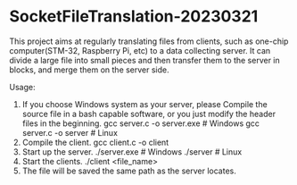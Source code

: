 # SocketFileTranslation-20230321
This project aims at regularly translating files from clients, such as one-chip computer(STM-32, Raspberry Pi, etc) to a data collecting server. It can divide a large file into small pieces and then transfer them to the server in blocks, and merge them on the server side.


Usage: 
1. If you choose Windows system as your server, please Compile the source file in a bash capable software, or you just modify the header files in the beginning.
   gcc server.c -o server.exe  # Windows
   gcc server.c -o server      # Linux
2. Compile the client.
   gcc client.c -o client
3. Start up the server.
   ./server.exe <port>  # Windows
   ./server     <port>  # Linux
4. Start the clients.
   ./client <ip> <port> <file_name>
5. The file will be saved the same path as the server locates.

